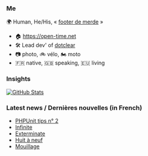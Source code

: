 ### Me

🌍 Human, He/His, « [footer de merde](https://open-time.net/post/2013/07/17/La-veritable-histoire-du-Footer-de-merde-) » 
* 🏠 https://open-time.net 
* 🛠️ Lead dev' of [dotclear](https://git.dotclear.org/dev/dotclear)
* 📷 photo, 🚲 vélo, 🏍️ moto 
* 🇫🇷 native, 🇬🇧 speaking, 🇪🇺 living

### Insights

[![GitHub Stats](https://github-readme-stats-sigma-five.vercel.app/api?username=franck-paul)](https://github.com/franck-paul)

### Latest news / Dernières nouvelles (in French)

<!-- BLOG-POST-LIST:START -->
- [PHPUnit tips n° 2](https://open-time.net/post/2025/08/22/PHPUnit-tips-n-2)
- [Infinite](https://open-time.net/post/2025/08/23/Infinite)
- [Exterminate](https://open-time.net/post/2025/08/22/Exterminate)
- [Huit à neuf](https://open-time.net/post/2025/08/21/Huit-a-neuf)
- [Mouillage](https://open-time.net/post/2025/08/20/Mouillage)
<!-- BLOG-POST-LIST:END -->

